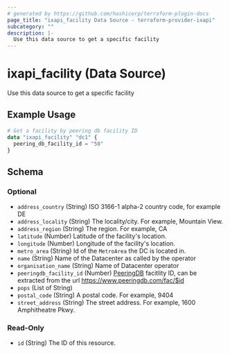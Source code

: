 ```yaml
---
# generated by https://github.com/hashicorp/terraform-plugin-docs
page_title: "ixapi_facility Data Source - terraform-provider-ixapi"
subcategory: ""
description: |-
  Use this data source to get a specific facility
---
```


# ixapi_facility (Data Source)

Use this data source to get a specific facility

## Example Usage

```terraform
# Get a facility by peering db facility ID
data "ixapi_facility" "dc1" {
  peering_db_facility_id = "58"
}
```

<!-- schema generated by tfplugindocs -->
## Schema

### Optional

- `address_country` (String) ISO 3166-1 alpha-2 country code, for example DE
- `address_locality` (String) The locality/city. For example, Mountain View.
- `address_region` (String) The region. For example, CA
- `latitude` (Number) Latitude of the facility's location.
- `longitude` (Number) Longitude of the facility's location.
- `metro_area` (String) Id of the `MetroArea` the DC is located in.
- `name` (String) Name of the Datacenter as called by the operator
- `organisation_name` (String) Name of Datacenter operator
- `peeringdb_facility_id` (Number) [PeeringDB](https://www.peeringdb.com) facitlity ID, can be extracted from the url https://www.peeringdb.com/fac/$id
- `pops` (List of String)
- `postal_code` (String) A postal code. For example, 9404
- `street_address` (String) The street address. For example, 1600 Amphitheatre Pkwy.

### Read-Only

- `id` (String) The ID of this resource.


